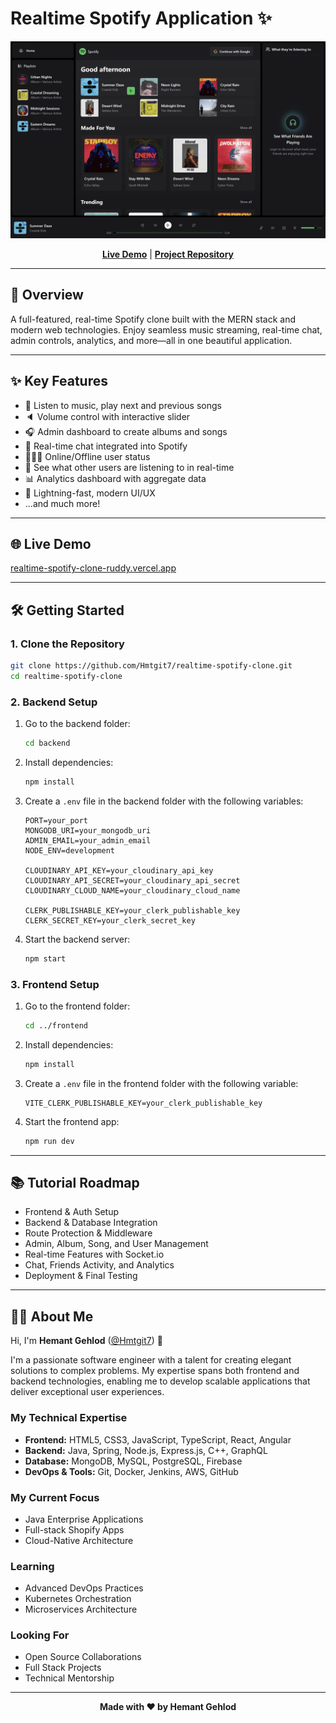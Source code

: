 # Realtime Spotify Application ✨

<p align="center">
  <img src="frontend/public/ShopifyApp.png" alt="Realtime Spotify App Screenshot" width="700"/>
</p>

<p align="center">
  <a href="https://realtime-spotify-clone-ruddy.vercel.app/" target="_blank"><b>Live Demo</b></a> |
  <a href="https://github.com/Hmtgit7/realtime-spotify-clone" target="_blank"><b>Project Repository</b></a>
</p>

---

## 🚀 Overview

A full-featured, real-time Spotify clone built with the MERN stack and modern web technologies. Enjoy seamless music streaming, real-time chat, admin controls, analytics, and more—all in one beautiful application.

---

## ✨ Key Features

- 🎸 Listen to music, play next and previous songs
- 🔈 Volume control with interactive slider
- 🎧 Admin dashboard to create albums and songs
- 💬 Real-time chat integrated into Spotify
- 👨🏼‍💼 Online/Offline user status
- 👀 See what other users are listening to in real-time
- 📊 Analytics dashboard with aggregate data
- 🚀 Lightning-fast, modern UI/UX
- ...and much more!

---

## 🌐 Live Demo

[realtime-spotify-clone-ruddy.vercel.app](https://realtime-spotify-clone-ruddy.vercel.app/)

---

## 🛠️ Getting Started

### 1. Clone the Repository

```bash
git clone https://github.com/Hmtgit7/realtime-spotify-clone.git
cd realtime-spotify-clone
```

### 2. Backend Setup

1. Go to the backend folder:
   ```bash
   cd backend
   ```
2. Install dependencies:
   ```bash
   npm install
   ```
3. Create a `.env` file in the backend folder with the following variables:
   ```env
   PORT=your_port
   MONGODB_URI=your_mongodb_uri
   ADMIN_EMAIL=your_admin_email
   NODE_ENV=development

   CLOUDINARY_API_KEY=your_cloudinary_api_key
   CLOUDINARY_API_SECRET=your_cloudinary_api_secret
   CLOUDINARY_CLOUD_NAME=your_cloudinary_cloud_name

   CLERK_PUBLISHABLE_KEY=your_clerk_publishable_key
   CLERK_SECRET_KEY=your_clerk_secret_key
   ```
4. Start the backend server:
   ```bash
   npm start
   ```

### 3. Frontend Setup

1. Go to the frontend folder:
   ```bash
   cd ../frontend
   ```
2. Install dependencies:
   ```bash
   npm install
   ```
3. Create a `.env` file in the frontend folder with the following variable:
   ```env
   VITE_CLERK_PUBLISHABLE_KEY=your_clerk_publishable_key
   ```
4. Start the frontend app:
   ```bash
   npm run dev
   ```

---

## 📚 Tutorial Roadmap

- Frontend & Auth Setup
- Backend & Database Integration
- Route Protection & Middleware
- Admin, Album, Song, and User Management
- Real-time Features with Socket.io
- Chat, Friends Activity, and Analytics
- Deployment & Final Testing

---

## 🧑‍💻 About Me

Hi, I'm **Hemant Gehlod** ([@Hmtgit7](https://github.com/Hmtgit7)) 👋

I'm a passionate software engineer with a talent for creating elegant solutions to complex problems. My expertise spans both frontend and backend technologies, enabling me to develop scalable applications that deliver exceptional user experiences.

### My Technical Expertise

- **Frontend:** HTML5, CSS3, JavaScript, TypeScript, React, Angular
- **Backend:** Java, Spring, Node.js, Express.js, C++, GraphQL
- **Database:** MongoDB, MySQL, PostgreSQL, Firebase
- **DevOps & Tools:** Git, Docker, Jenkins, AWS, GitHub

### My Current Focus
- Java Enterprise Applications
- Full-stack Shopify Apps
- Cloud-Native Architecture

### Learning
- Advanced DevOps Practices
- Kubernetes Orchestration
- Microservices Architecture

### Looking For
- Open Source Collaborations
- Full Stack Projects
- Technical Mentorship

---

<p align="center">
  <b>Made with ❤️ by Hemant Gehlod</b>
</p>

